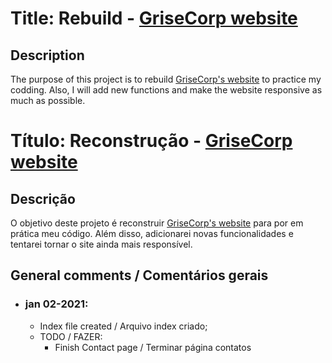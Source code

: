 # Title: Rebuild - [GriseCorp website](http://www.grisecorp.com)

## Description
The purpose of this project is to rebuild [GriseCorp's website](http://www.grisecorp.com) to practice my codding. Also, I will add new functions and make the website responsive as much as possible.


# Título: Reconstrução - [GriseCorp website](http://www.grisecorp.com)

## Descrição
O objetivo deste projeto é reconstruir [GriseCorp's website](http://www.grisecorp.com) para por em prática meu código. Além disso, adicionarei novas funcionalidades e tentarei tornar o site ainda mais responsível.

## General comments / Comentários gerais
  - ### jan 02-2021:
    - Index file created / Arquivo index criado;
    - TODO / FAZER:
      - Finish Contact page / Terminar página contatos